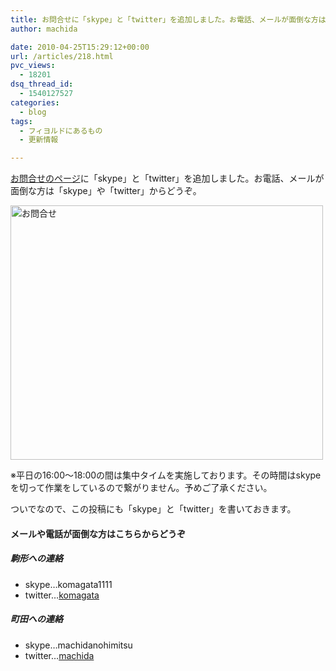 ```yaml
---
title: お問合せに「skype」と「twitter」を追加しました。お電話、メールが面倒な方はどうぞ。
author: machida

date: 2010-04-25T15:29:12+00:00
url: /articles/218.html
pvc_views:
  - 18201
dsq_thread_id:
  - 1540127527
categories:
  - blog
tags:
  - フィヨルドにあるもの
  - 更新情報

---
```

[お問合せのページ][1]に「skype」と「twitter」を追加しました。お電話、メールが面倒な方は「skype」や「twitter」からどうぞ。

[<img src="http://farm5.static.flickr.com/4010/4551310660_6997b77582.jpg" width="500" height="407" alt="お問合せ" />][2]

※平日の16:00～18:00の間は集中タイムを実施しております。その時間はskypeを切って作業をしているので繋がりません。予めご了承ください。

ついでなので、この投稿にも「skype」と「twitter」を書いておきます。

#### メールや電話が面倒な方はこちらからどうぞ

##### 駒形への連絡

  * skype…komagata1111
  * twitter…[komagata][3]

##### 町田への連絡

  * skype…machidanohimitsu
  * twitter…[machida][4]

 [1]: http://fjord.jp/inquiry
 [2]: http://fjord.jp/inquiry "お問合せ"
 [3]: http://twitter.com/komagata
 [4]: http://twitter.com/machida